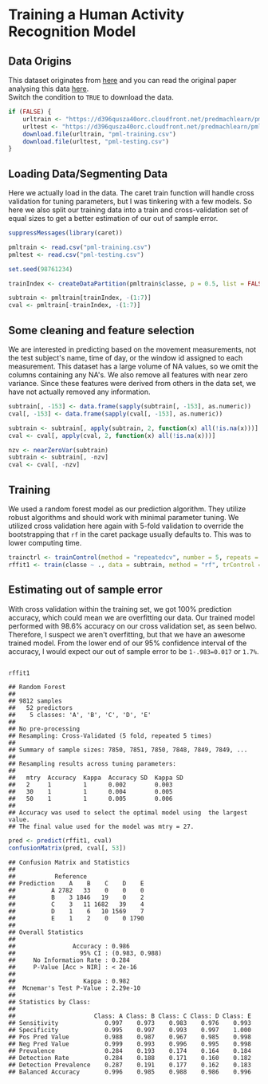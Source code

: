 Training a Human Activity Recognition Model
=======================================================

## Data Origins  

This dataset originates from [here](http://groupware.les.inf.puc-rio.br/har) and you can read the original paper analysing this data [here](http://groupware.les.inf.puc-rio.br/public/papers/2013.Velloso.QAR-WLE.pdf).  
Switch the condition to `TRUE` to download the data.


```r
if (FALSE) {
    urltrain <- "https://d396qusza40orc.cloudfront.net/predmachlearn/pml-training.csv"
    urltest <- "https://d396qusza40orc.cloudfront.net/predmachlearn/pml-testing.csv"
    download.file(urltrain, "pml-training.csv")
    download.file(urltest, "pml-testing.csv")
}
```


## Loading Data/Segmenting Data  

Here we actually load in the data. The caret train function will handle cross validation for tuning parameters, but I was tinkering with a few models. So here we also split our training data into a train and cross-validation set of equal sizes to get a better estimation of our out of sample error. 


```r
suppressMessages(library(caret))

pmltrain <- read.csv("pml-training.csv")
pmltest <- read.csv("pml-testing.csv")

set.seed(98761234)

trainIndex <- createDataPartition(pmltrain$classe, p = 0.5, list = FALSE, times = 1)

subtrain <- pmltrain[trainIndex, -(1:7)]
cval <- pmltrain[-trainIndex, -(1:7)]
```


## Some cleaning and feature selection  

We are interested in predicting based on the movement measurements, not the test subject's name, time of day, or the window id assigned to each measurement. This dataset has a large volume of NA values, so we omit the columns containing any NA's. We also remove all features with near zero variance. Since these features were derived from others in the data set, we have not actually removed any information.


```r
subtrain[, -153] <- data.frame(sapply(subtrain[, -153], as.numeric))
cval[, -153] <- data.frame(sapply(cval[, -153], as.numeric))

subtrain <- subtrain[, apply(subtrain, 2, function(x) all(!is.na(x)))]
cval <- cval[, apply(cval, 2, function(x) all(!is.na(x)))]

nzv <- nearZeroVar(subtrain)
subtrain <- subtrain[, -nzv]
cval <- cval[, -nzv]
```


## Training  

We used a random forest model as our prediction algorithm. They utilize robust algorithms and should work with minimal parameter tuning. We utilized cross validation here again with 5-fold validation to override the bootstrapping that `rf` in the caret package usually defaults to. This was to lower computing time.


```r
trainctrl <- trainControl(method = "repeatedcv", number = 5, repeats = 5)
rffit1 <- train(classe ~ ., data = subtrain, method = "rf", trControl = trainctrl)
```


## Estimating out of sample error

With cross validation within the training set, we got 100% prediction accuracy, which could mean we are overfitting our data. Our trained model performed with 98.6% accuracy on our cross validation set, as seen belwo. Therefore, I suspect we aren't overfitting, but that we have an awesome trained model.
From the lower end of our 95% confidence interval of the accuracy, I would expect our out of sample error to be `1-.983=0.017` or `1.7%`.


```r

rffit1
```

```
## Random Forest 
## 
## 9812 samples
##   52 predictors
##    5 classes: 'A', 'B', 'C', 'D', 'E' 
## 
## No pre-processing
## Resampling: Cross-Validated (5 fold, repeated 5 times) 
## 
## Summary of sample sizes: 7850, 7851, 7850, 7848, 7849, 7849, ... 
## 
## Resampling results across tuning parameters:
## 
##   mtry  Accuracy  Kappa  Accuracy SD  Kappa SD
##   2     1         1      0.002        0.003   
##   30    1         1      0.004        0.005   
##   50    1         1      0.005        0.006   
## 
## Accuracy was used to select the optimal model using  the largest value.
## The final value used for the model was mtry = 27.
```

```r
pred <- predict(rffit1, cval)
confusionMatrix(pred, cval[, 53])
```

```
## Confusion Matrix and Statistics
## 
##           Reference
## Prediction    A    B    C    D    E
##          A 2782   33    0    0    0
##          B    3 1846   19    0    2
##          C    3   11 1682   39    4
##          D    1    6   10 1569    7
##          E    1    2    0    0 1790
## 
## Overall Statistics
##                                         
##                Accuracy : 0.986         
##                  95% CI : (0.983, 0.988)
##     No Information Rate : 0.284         
##     P-Value [Acc > NIR] : < 2e-16       
##                                         
##                   Kappa : 0.982         
##  Mcnemar's Test P-Value : 2.29e-10      
## 
## Statistics by Class:
## 
##                      Class: A Class: B Class: C Class: D Class: E
## Sensitivity             0.997    0.973    0.983    0.976    0.993
## Specificity             0.995    0.997    0.993    0.997    1.000
## Pos Pred Value          0.988    0.987    0.967    0.985    0.998
## Neg Pred Value          0.999    0.993    0.996    0.995    0.998
## Prevalence              0.284    0.193    0.174    0.164    0.184
## Detection Rate          0.284    0.188    0.171    0.160    0.182
## Detection Prevalence    0.287    0.191    0.177    0.162    0.183
## Balanced Accuracy       0.996    0.985    0.988    0.986    0.996
```






